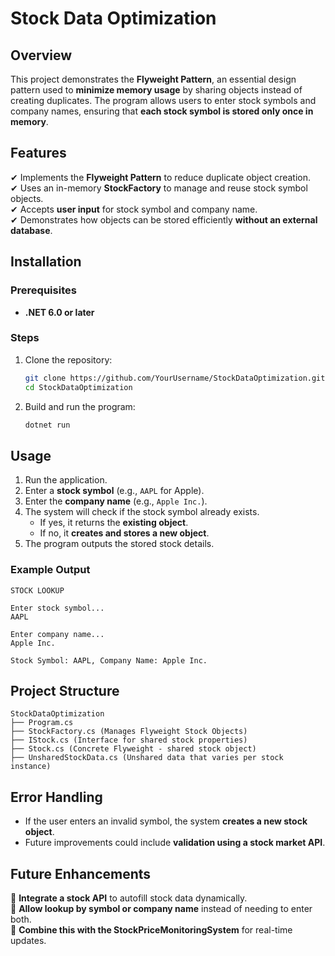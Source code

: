 # Stock Data Optimization

## Overview

This project demonstrates the **Flyweight Pattern**, an essential design pattern used to **minimize memory usage** by sharing objects instead of creating duplicates. The program allows users to enter stock symbols and company names, ensuring that **each stock symbol is stored only once in memory**.

## Features

✔ Implements the **Flyweight Pattern** to reduce duplicate object creation.\
✔ Uses an in-memory **StockFactory** to manage and reuse stock symbol objects.\
✔ Accepts **user input** for stock symbol and company name.\
✔ Demonstrates how objects can be stored efficiently **without an external database**.

## Installation

### Prerequisites

- **.NET 6.0 or later**

### Steps

1. Clone the repository:
   ```bash
   git clone https://github.com/YourUsername/StockDataOptimization.git
   cd StockDataOptimization
   ```
2. Build and run the program:
   ```bash
   dotnet run
   ```

## Usage

1. Run the application.
2. Enter a **stock symbol** (e.g., `AAPL` for Apple).
3. Enter the **company name** (e.g., `Apple Inc.`).
4. The system will check if the stock symbol already exists.
   - If yes, it returns the **existing object**.
   - If no, it **creates and stores a new object**.
5. The program outputs the stored stock details.

### **Example Output**

```
STOCK LOOKUP

Enter stock symbol...
AAPL

Enter company name...
Apple Inc.

Stock Symbol: AAPL, Company Name: Apple Inc.
```

## Project Structure

```
StockDataOptimization
├── Program.cs
├── StockFactory.cs (Manages Flyweight Stock Objects)
├── IStock.cs (Interface for shared stock properties)
├── Stock.cs (Concrete Flyweight - shared stock object)
├── UnsharedStockData.cs (Unshared data that varies per stock instance)
```

## Error Handling

- If the user enters an invalid symbol, the system **creates a new stock object**.
- Future improvements could include **validation using a stock market API**.

## Future Enhancements

🔹 **Integrate a stock API** to autofill stock data dynamically.\
🔹 **Allow lookup by symbol or company name** instead of needing to enter both.\
🔹 **Combine this with the StockPriceMonitoringSystem** for real-time updates.

